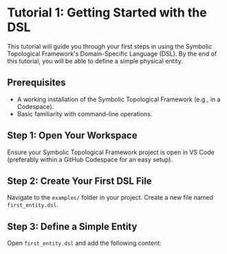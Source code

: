 # Tutorial 1: Getting Started with the DSL

This tutorial will guide you through your first steps in using the Symbolic Topological Framework's Domain-Specific Language (DSL). By the end of this tutorial, you will be able to define a simple physical entity.

## Prerequisites
* A working installation of the Symbolic Topological Framework (e.g., in a Codespace).
* Basic familiarity with command-line operations.

## Step 1: Open Your Workspace

Ensure your Symbolic Topological Framework project is open in VS Code (preferably within a GitHub Codespace for an easy setup).

## Step 2: Create Your First DSL File

Navigate to the `examples/` folder in your project. Create a new file named `first_entity.dsl`.

## Step 3: Define a Simple Entity

Open `first_entity.dsl` and add the following content:
